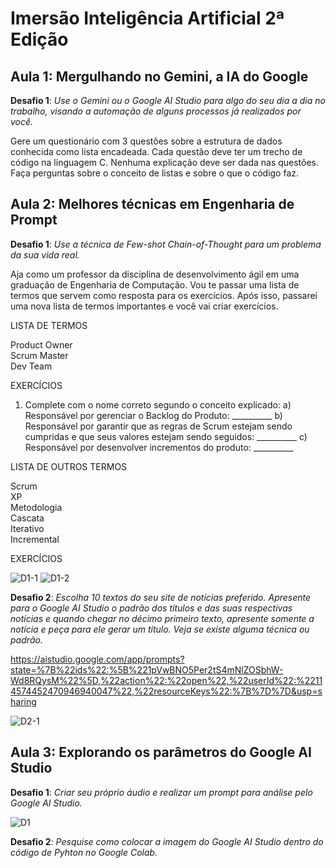 # Imersão Inteligência Artificial 2ª Edição

## Aula 1: Mergulhando no Gemini, a IA do Google

**Desafio 1**: _Use o Gemini ou o Google AI Studio para algo do seu dia a dia no trabalho, visando a automação de alguns processos já realizados por você._

Gere um questionário com 3 questões sobre a estrutura de dados conhecida como lista encadeada. Cada questão deve ter um trecho de código na linguagem C.  Nenhuma explicação deve ser dada nas questões. Faça perguntas sobre o conceito de listas e sobre o que o código faz.

## Aula 2: Melhores técnicas em Engenharia de Prompt

**Desafio 1**: _Use a técnica de Few-shot Chain-of-Thought para um problema da sua vida real._

Aja como um professor da disciplina de desenvolvimento ágil em uma graduação de Engenharia de Computação. Vou te passar uma lista de termos que servem como resposta para os exercícios. Após isso, passarei uma nova lista de termos importantes e você vai criar exercícios.

LISTA DE TERMOS

Product Owner
<br>Scrum Master</br>
Dev Team

EXERCÍCIOS

1.	Complete com o nome correto segundo o conceito explicado:
a) Responsável por gerenciar o Backlog do Produto: __________
b) Responsável por garantir que as regras de Scrum estejam sendo cumpridas e que seus valores estejam sendo seguidos: __________
c) Responsável por desenvolver incrementos do produto: __________


LISTA DE OUTROS TERMOS

Scrum
<br>XP</br>
Metodologia
<br>Cascata</br>
Iterativo
<br>Incremental</br>

EXERCÍCIOS

![D1-1](https://github.com/laisab/Alura-ImersaoIA/assets/86136694/37b38b85-3094-469a-b51c-b4c3380a1c78)
![D1-2](https://github.com/laisab/Alura-ImersaoIA/assets/86136694/c219f311-ef04-4d47-9746-82b8c7b8c9d6)

**Desafio 2**: _Escolha 10 textos do seu site de notícias preferido. Apresente para o Google AI Studio o padrão dos títulos e das suas respectivas notícias e quando chegar no décimo primeiro texto, apresente somente a notícia e peça para ele gerar um título. Veja se existe alguma técnica ou padrão._

https://aistudio.google.com/app/prompts?state=%7B%22ids%22:%5B%221pVwBNO5Per2tS4mNlZOSbhW-Wd8RQysM%22%5D,%22action%22:%22open%22,%22userId%22:%22114574452470946940047%22,%22resourceKeys%22:%7B%7D%7D&usp=sharing

![D2-1](https://github.com/laisab/Alura-ImersaoIA/assets/86136694/30806915-084f-458f-915f-421f240cb79c)

## Aula 3: Explorando os parâmetros do Google AI Studio

**Desafio 1**: _Criar seu próprio áudio e realizar um prompt para análise pelo Google AI Studio._

![D1](https://github.com/laisab/Alura-ImersaoIA/assets/86136694/1411216a-fb00-4258-af3f-c386dc783c87)

**Desafio 2**: _Pesquise como colocar a imagem do Google AI Studio dentro do código de Pyhton no Google Colab._

